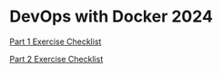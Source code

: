 # DevOps with Docker 2024

[Part 1 Exercise Checklist](https://github.com/mizhonka/devopswithdocker/blob/main/part1/exercises.md)

[Part 2 Exercise Checklist](https://github.com/mizhonka/devopswithdocker/blob/main/part2/exercises.md)
